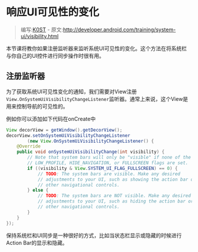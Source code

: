 # 响应UI可见性的变化

> 编写:[K0ST](https://github.com/K0ST) - 原文:<http://developer.android.com/training/system-ui/visibility.html>

本节课将教你如果注册监听器来监听系统UI可见性的变化。这个方法在将系统栏与你自己的UI控件进行同步操作时很有用。

## 注册监听器

为了获取系统UI可见性变化的通知，我们需要对View注册`View.OnSystemUiVisibilityChangeListener`监听器。通常上来说，这个View是用来控制导航的可见性的。

例如你可以添加如下代码在onCreate中

```java
View decorView = getWindow().getDecorView();
decorView.setOnSystemUiVisibilityChangeListener
        (new View.OnSystemUiVisibilityChangeListener() {
    @Override
    public void onSystemUiVisibilityChange(int visibility) {
        // Note that system bars will only be "visible" if none of the
        // LOW_PROFILE, HIDE_NAVIGATION, or FULLSCREEN flags are set.
        if ((visibility & View.SYSTEM_UI_FLAG_FULLSCREEN) == 0) {
            // TODO: The system bars are visible. Make any desired
            // adjustments to your UI, such as showing the action bar or
            // other navigational controls.
        } else {
            // TODO: The system bars are NOT visible. Make any desired
            // adjustments to your UI, such as hiding the action bar or
            // other navigational controls.
        }
    }
});
```
保持系统栏和UI同步是一种很好的方式，比如当状态栏显示或隐藏的时候进行Action Bar的显示和隐藏。

